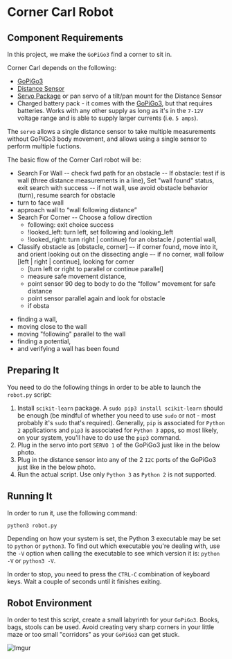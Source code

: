 # Corner Carl Robot

## Component Requirements

In this project, we make the `GoPiGo3` find a corner to sit in. 

Corner Carl depends on the following:
* [GoPiGo3](https://www.dexterindustries.com/shop/gopigo3-robot-base-kit/)
* [Distance Sensor](https://www.dexterindustries.com/shop/distance-sensor/)
* [Servo Package](https://www.dexterindustries.com/shop/servo-package/)
  or pan servo of a tilt/pan mount for the Distance Sensor
* Charged battery pack - it comes with the [GoPiGo3](https://www.dexterindustries.com/shop/gopigo3-robot-base-kit/), but that requires batteries. Works with any other supply as long as it's in the `7-12V` voltage range and is able to supply larger currents (i.e. `5 amps`).

The `servo` allows a single distance sensor to take multiple measurements without GoPiGo3 body movement, and allows using a single sensor to perform multiple fuctions.

The basic flow of the Corner Carl robot will be:

- Search For Wall
  -- check fwd path for an obstacle
  -- If obstacle: test if is wall (three distance measurements in a line), 
     Set "wall found" status, exit search with success
  -- if not wall, use avoid obstacle behavior (turn), resume search for obstacle 
- turn to face wall
- approach wall to “wall following distance”
- Search For Corner
  -- Choose a follow direction 
     * following: exit choice success
     * !looked_left: turn left, set following and looking_left 
     * !looked_right: turn right | continue)
   for an obstacle / potential wall,
- Classify obstacle as [obstacle, corner]
–- if corner found, move into it, and orient looking out on the dissecting angle
–- if no corner, wall follow [left | right | continue], looking for corner
   * [turn left or right to parallel or continue parallel]
   * measure safe movement distance,
   * point sensor 90 deg to body to do the “follow” movement for safe distance
   * point sensor parallel again and look for obstacle
   * if obsta

* finding a wall,
* moving close to the wall 
* moving "following" parallel to the wall
* finding a potential,
* and verifying a wall has been found

## Preparing It

You need to do the following things in order to be able to launch the `robot.py` script:
1. Install `scikit-learn` package. A `sudo pip3 install scikit-learn` should be enough (be mindful of whether you need to use `sudo` or not - most probably it's `sudo` that's required).
Generally, `pip` is associated for `Python 2` applications and `pip3` is associated for `Python 3` apps, so most likely, on your system, you'll have to do use the `pip3` command.
2. Plug in the servo into port `SERVO 1` of the GoPiGo3 just like in the below photo.
3. Plug in the distance sensor into any of the 2 `I2C` ports of the GoPiGo3 just like in the below photo.
4. Run the actual script. Use only `Python 3` as `Python 2` is not supported.

## Running It

In order to run it, use the following command:
```
python3 robot.py
```

Depending on how your system is set, the Python 3 executable may be set to `python` or `python3`. To find out which executable you're dealing with, use the `-V` option when
calling the executable to see which version it is: `python -V` or `python3 -V`.

In order to stop, you need to press the `CTRL-C` combination of keyboard keys. Wait a couple of seconds until it finishes exiting.

## Robot Environment

In order to test this script, create a small labyrinth for your `GoPiGo3`. Books, bags, stools can be used. Avoid creating very sharp corners in your little maze or too small "corridors" as your `GoPiGo3` can get stuck.

![Imgur](http://i.imgur.com/LbuFTMd.jpg)

